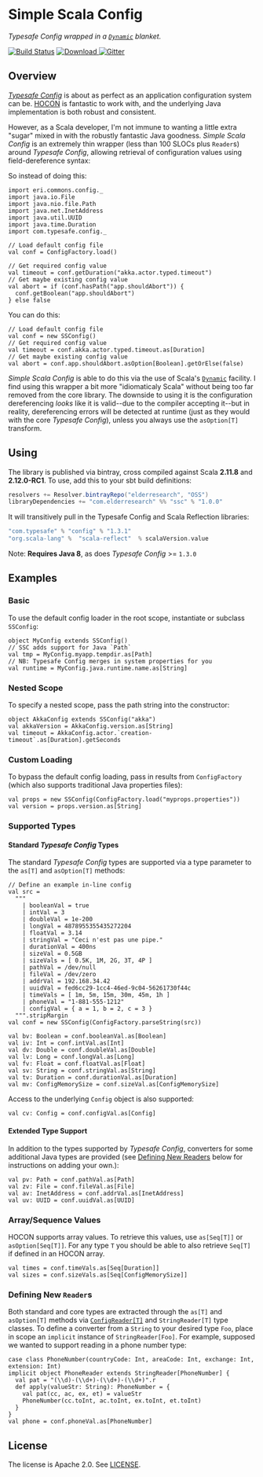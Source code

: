 # Simple Scala Config

_Typesafe Config wrapped in a [`Dynamic`][dsd] blanket._

[![Build Status](https://travis-ci.org/ElderResearch/ssc.svg?branch=master)](https://travis-ci.org/ElderResearch/ssc)
[ ![Download](https://api.bintray.com/packages/elderresearch/OSS/ssc/images/download.svg) ](https://bintray.com/elderresearch/OSS/ssc/_latestVersion)
[![Gitter](https://badges.gitter.im/ElderResearch/ssc.svg)](https://gitter.im/ElderResearch/ssc?utm_source=badge&utm_medium=badge&utm_campaign=pr-badge)

## Overview

[_Typesafe Config_][tc] is about as perfect as an application configuration system can be. [HOCON][hocon] is fantastic to work with, and the underlying Java implementation is both robust and consistent.

However, as a Scala developer, I'm not immune to wanting a little extra "sugar" mixed in with the robustly fantastic Java goodness. _Simple Scala Config_ is an extremely thin wrapper (less than 100 SLOCs plus `Reader`s) around _Typesafe Config_, allowing retrieval of configuration values using field-dereference syntax:

So instead of doing this:

```tut:invisible
import eri.commons.config._
import java.io.File
import java.nio.file.Path
import java.net.InetAddress
import java.util.UUID
import java.time.Duration
import com.typesafe.config._
```

```tut:silent
// Load default config file
val conf = ConfigFactory.load()
```
```tut:book
// Get required config value
val timeout = conf.getDuration("akka.actor.typed.timeout")
// Get maybe existing config value
val abort = if (conf.hasPath("app.shouldAbort")) {
  conf.getBoolean("app.shouldAbort")
} else false
```

You can do this:

```tut:book
// Load default config file
val conf = new SSConfig()
// Get required config value
val timeout = conf.akka.actor.typed.timeout.as[Duration]
// Get maybe existing config value
val abort = conf.app.shouldAbort.asOption[Boolean].getOrElse(false)
```

_Simple Scala Config_ is able to do this via the use of Scala's [`Dynamic`][dsd] facility. I find using this wrapper a bit more "idiomaticaly Scala" without being too far removed from the core library.  The downside to using it is the configuration dereferencing _looks_ like it is valid--due to the compiler accepting it--but in reality, dereferencing errors will be detected at runtime (just as they would with the core _Typesafe Config_), unless you always use the `asOption[T]` transform.

## Using

The library is published via bintray, cross compiled against Scala **2.11.8** and **2.12.0-RC1**. To use, add this to your sbt build definitions:

```scala
resolvers += Resolver.bintrayRepo("elderresearch", "OSS")
libraryDependencies += "com.elderresearch" %% "ssc" % "1.0.0"
```

It will transitively pull in the Typesafe Config and Scala Reflection libraries:

```scala
"com.typesafe" % "config" % "1.3.1"
"org.scala-lang" %  "scala-reflect"  % scalaVersion.value
```

Note: **Requires Java 8**, as does _Typesafe Config_ >= `1.3.0`

## Examples

### Basic

To use the default config loader in the root scope, instantiate or subclass `SSConfig`:

```tut:book
object MyConfig extends SSConfig()
// SSC adds support for Java `Path`
val tmp = MyConfig.myapp.tempdir.as[Path]
// NB: Typesafe Config merges in system properties for you
val runtime = MyConfig.java.runtime.name.as[String]
```

### Nested Scope

To specify a nested scope, pass the path string into the constructor:

```tut:book
object AkkaConfig extends SSConfig("akka")
val akkaVersion = AkkaConfig.version.as[String]
val timeout = AkkaConfig.actor.`creation-timeout`.as[Duration].getSeconds
```

### Custom Loading

To bypass the default config loading, pass in results from `ConfigFactory` (which also supports traditional Java properties files):

```tut:book
val props = new SSConfig(ConfigFactory.load("myprops.properties"))
val version = props.version.as[String]
```

### Supported Types

#### Standard _Typesafe Config_ Types

The standard _Typesafe Config_ types are supported via a type parameter to the `as[T]` and `asOption[T]` methods:

```tut:silent
// Define an example in-line config
val src =
  """
    | booleanVal = true
    | intVal = 3
    | doubleVal = 1e-200
    | longVal = 4878955355435272204
    | floatVal = 3.14
    | stringVal = "Ceci n'est pas une pipe."
    | durationVal = 400ns
    | sizeVal = 0.5GB
    | sizeVals = [ 0.5K, 1M, 2G, 3T, 4P ]
    | pathVal = /dev/null
    | fileVal = /dev/zero
    | addrVal = 192.168.34.42
    | uuidVal = fed6cc29-1cc4-46ed-9c04-56261730f44c
    | timeVals = [ 1m, 5m, 15m, 30m, 45m, 1h ]
    | phoneVal = "1-881-555-1212"
    | configVal = { a = 1, b = 2, c = 3 }
  """.stripMargin
val conf = new SSConfig(ConfigFactory.parseString(src))
```
```tut:book
val bv: Boolean = conf.booleanVal.as[Boolean]
val iv: Int = conf.intVal.as[Int]
val dv: Double = conf.doubleVal.as[Double]
val lv: Long = conf.longVal.as[Long]
val fv: Float = conf.floatVal.as[Float]
val sv: String = conf.stringVal.as[String]
val tv: Duration = conf.durationVal.as[Duration]
val mv: ConfigMemorySize = conf.sizeVal.as[ConfigMemorySize]
```

Access to the underlying `Config` object is also supported:

```tut:book
val cv: Config = conf.configVal.as[Config]
```

#### Extended Type Support

In addition to the types supported by _Typesafe Config_, converters for some additional Java types are provided (see [Defining New Readers](#defining-new-readers) below for instructions on adding your own.):

```tut:book
val pv: Path = conf.pathVal.as[Path]
val zv: File = conf.fileVal.as[File]
val av: InetAddress = conf.addrVal.as[InetAddress]
val uv: UUID = conf.uuidVal.as[UUID]
```

### Array/Sequence Values

HOCON supports array values. To retrieve this values, use `as[Seq[T]]` or `asOption[Seq[T]]`. For any type `T` you should be able to also retrieve `Seq[T]` if defined in an HOCON array.

```tut:book
val times = conf.timeVals.as[Seq[Duration]]
val sizes = conf.sizeVals.as[Seq[ConfigMemorySize]]
```

### Defining New `Reader`s

Both standard and core types are extracted through the `as[T]` and `asOption[T]` methods via [`ConfigReader[T]`](src/main/scala/eri/commons/config/ConfigReader.scala) and `StringReader[T]` type classes. To define a converter from a `String` to your desired type `Foo`, place in scope an `implicit` instance of `StringReader[Foo]`. For example, supposed we wanted to support reading in a phone number type:  

```tut:book
case class PhoneNumber(countryCode: Int, areaCode: Int, exchange: Int, extension: Int)
implicit object PhoneReader extends StringReader[PhoneNumber] {
  val pat = "(\\d)-(\\d+)-(\\d+)-(\\d+)".r
  def apply(valueStr: String): PhoneNumber = {
    val pat(cc, ac, ex, et) = valueStr
    PhoneNumber(cc.toInt, ac.toInt, ex.toInt, et.toInt)
  }
}
val phone = conf.phoneVal.as[PhoneNumber]
```

## License

The license is Apache 2.0. See [LICENSE](LICENSE).


[tc]: https://github.com/typesafehub/config
[hocon]: https://github.com/typesafehub/config/blob/master/HOCON.md
[dsd]: http://www.scala-lang.org/api/2.11.8/#scala.Dynamic
